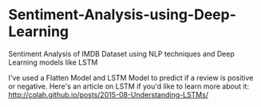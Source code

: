 # Sentiment-Analysis-using-Deep-Learning
Sentiment Analysis of IMDB Dataset using NLP techniques and Deep Learning models like LSTM

I've used a Flatten Model and LSTM Model to predict if a review is positive or negative.
Here's an article on LSTM if you'd like to learn more about it:
http://colah.github.io/posts/2015-08-Understanding-LSTMs/
